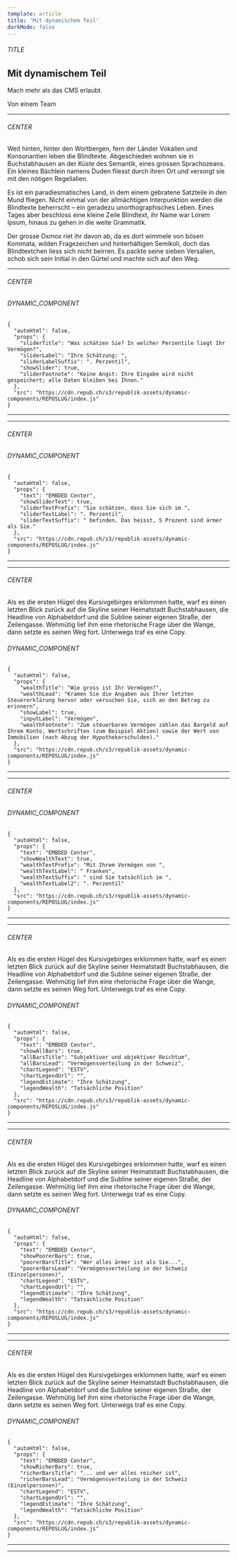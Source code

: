 ```yaml
---
template: article
title: 'Mit dynamischem Teil'
darkMode: false
---
```


<section><h6>TITLE</h6>

# Mit dynamischem Teil

Mach mehr als das CMS erlaubt.

Von einem Team

<hr /></section>

<section><h6>CENTER</h6>

Weit hinten, hinter den Wortbergen, fern der Länder Vokalien und Konsonantien leben die Blindtexte. Abgeschieden wohnen sie in Buchstabhausen an der Küste des Semantik, eines grossen Sprachozeans. Ein kleines Bächlein namens Duden fliesst durch ihren Ort und versorgt sie mit den nötigen Regelialien.

Es ist ein paradiesmatisches Land, in dem einem gebratene Satzteile in den Mund fliegen. Nicht einmal von der allmächtigen Interpunktion werden die Blindtexte beherrscht – ein geradezu unorthographisches Leben. Eines Tages aber beschloss eine kleine Zeile Blindtext, ihr Name war Lorem Ipsum, hinaus zu gehen in die weite Grammatik.

Der grosse Oxmox riet ihr davon ab, da es dort wimmele von bösen Kommata, wilden Fragezeichen und hinterhältigen Semikoli, doch das Blindtextchen liess sich nicht beirren. Es packte seine sieben Versalien, schob sich sein Initial in den Gürtel und machte sich auf den Weg.

<hr /></section>

<section><h6>CENTER</h6>

<section><h6>DYNAMIC_COMPONENT</h6>

```
{
  "autoHtml": false,
  "props": {
    "sliderTitle": "Was schätzen Sie? In welcher Perzentile liegt Ihr Vermögen?",
    "sliderLabel": "Ihre Schätzung: ",
    "sliderLabelSuffix": ". Perzentil",
    "showSlider": true,
    "sliderFootnote": "Keine Angst: Ihre Eingabe wird nicht gespeichert; alle Daten bleiben bei Ihnen."
  },
  "src": "https://cdn.repub.ch/s3/republik-assets/dynamic-components/REPOSLUG/index.js"
}
```

<hr /></section>

<hr /></section>

<section><h6>CENTER</h6>

<section><h6>DYNAMIC_COMPONENT</h6>

```
{
  "autoHtml": false,
  "props": {
    "text": "EMBDED Center",
    "showSliderText": true,
    "sliderTextPrefix": "Sie schätzen, dass Sie sich im ",
    "sliderTextLabel": ". Perzentil",
    "sliderTextSuffix": " befinden. Das heisst, 5 Prozent sind ärmer als Sie."
  },
  "src": "https://cdn.repub.ch/s3/republik-assets/dynamic-components/REPOSLUG/index.js"
}
```

<hr /></section>

<hr /></section>

<section><h6>CENTER</h6>

Als es die ersten Hügel des Kursivgebirges erklommen hatte, warf es einen letzten Blick zurück auf die Skyline seiner Heimatstadt Buchstabhausen, die Headline von Alphabetdorf und die Subline seiner eigenen Straße, der Zeilengasse. Wehmütig lief ihm eine rhetorische Frage über die Wange, dann setzte es seinen Weg fort. Unterwegs traf es eine Copy.

<section><h6>DYNAMIC_COMPONENT</h6>

```
{
  "autoHtml": false,
  "props": {
    "wealthTitle": "Wie gross ist Ihr Vermögen?",
    "wealthLead": "Kramen Sie die Angaben aus Ihrer letzten Steuererklärung hervor oder versuchen Sie, sich an den Betrag zu erinnern",
    "showLabel": true,
    "inputLabel": "Vermögen",
    "wealthFootnote": "Zum steuerbaren Vermögen zählen das Bargeld auf Ihrem Konto, Wertschriften (zum Beispiel Aktien) sowie der Wert von Immobilien (nach Abzug der Hypothekarschulden)."
  },
  "src": "https://cdn.repub.ch/s3/republik-assets/dynamic-components/REPOSLUG/index.js"
}
```

<hr /></section>

<hr /></section>

<section><h6>CENTER</h6>

<section><h6>DYNAMIC_COMPONENT</h6>

```
{
  "autoHtml": false,
  "props": {
    "text": "EMBDED Center",
    "showWealthText": true,
    "wealthTextPrefix": "Mit Ihrem Vermögen von ",
    "wealthTextLabel": " Franken",
    "wealthTextSuffix": " sind Sie tatsächlich im ",
    "wealthTextLabel2": ". Perzentil"
  },
  "src": "https://cdn.repub.ch/s3/republik-assets/dynamic-components/REPOSLUG/index.js"
}
```

<hr /></section>

<hr /></section>

<section><h6>CENTER</h6>

Als es die ersten Hügel des Kursivgebirges erklommen hatte, warf es einen letzten Blick zurück auf die Skyline seiner Heimatstadt Buchstabhausen, die Headline von Alphabetdorf und die Subline seiner eigenen Straße, der Zeilengasse. Wehmütig lief ihm eine rhetorische Frage über die Wange, dann setzte es seinen Weg fort. Unterwegs traf es eine Copy.

<section><h6>DYNAMIC_COMPONENT</h6>

```
{
  "autoHtml": false,
  "props": {
    "text": "EMBDED Center",
    "showAllBars": true,
    "allBarsTitle": "Subjektiver und objektiver Reichtum",
    "allBarsLead": "Vermögensverteilung in der Schweiz",
    "chartLegend": "ESTV",
    "chartLegendUrl": "",
    "legendEstimate": "Ihre Schätzung",
    "legendWealth": "Tatsächliche Position"
  },
  "src": "https://cdn.repub.ch/s3/republik-assets/dynamic-components/REPOSLUG/index.js"
}
```

<hr /></section>

<hr /></section>

<section><h6>CENTER</h6>

Als es die ersten Hügel des Kursivgebirges erklommen hatte, warf es einen letzten Blick zurück auf die Skyline seiner Heimatstadt Buchstabhausen, die Headline von Alphabetdorf und die Subline seiner eigenen Straße, der Zeilengasse. Wehmütig lief ihm eine rhetorische Frage über die Wange, dann setzte es seinen Weg fort. Unterwegs traf es eine Copy.

<section><h6>DYNAMIC_COMPONENT</h6>

```
{
  "autoHtml": false,
  "props": {
    "text": "EMBDED Center",
    "showPoorerBars": true,
    "poorerBarsTitle": "Wer alles ärmer ist als Sie...",
    "poorerBarsLead": "Vermögensverteilung in der Schweiz (Einzelpersonen)",
    "chartLegend": "ESTV",
    "chartLegendUrl": "",
    "legendEstimate": "Ihre Schätzung",
    "legendWealth": "Tatsächliche Position"
  },
  "src": "https://cdn.repub.ch/s3/republik-assets/dynamic-components/REPOSLUG/index.js"
}
```

<hr /></section>

<hr /></section>

<section><h6>CENTER</h6>

Als es die ersten Hügel des Kursivgebirges erklommen hatte, warf es einen letzten Blick zurück auf die Skyline seiner Heimatstadt Buchstabhausen, die Headline von Alphabetdorf und die Subline seiner eigenen Straße, der Zeilengasse. Wehmütig lief ihm eine rhetorische Frage über die Wange, dann setzte es seinen Weg fort. Unterwegs traf es eine Copy.

<section><h6>DYNAMIC_COMPONENT</h6>

```
{
  "autoHtml": false,
  "props": {
    "text": "EMBDED Center",
    "showRicherBars": true,
    "richerBarsTitle": "... und wer alles reicher ist",
    "richerBarsLead": "Vermögensverteilung in der Schweiz (Einzelpersonen)",
    "chartLegend": "ESTV",
    "chartLegendUrl": "",
    "legendEstimate": "Ihre Schätzung",
    "legendWealth": "Tatsächliche Position"
  },
  "src": "https://cdn.repub.ch/s3/republik-assets/dynamic-components/REPOSLUG/index.js"
}
```

<hr /></section>

<hr /></section>
